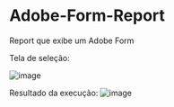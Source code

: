 # Adobe-Form-Report
Report que exibe um Adobe Form

Tela de seleção:

![image](https://github.com/user-attachments/assets/7ee0e6ac-d7c3-4de8-a4fd-de8714716d9d)

Resultado da execução:
![image](https://github.com/user-attachments/assets/e7c1f287-ead6-486d-ac66-f63cb1f37287)


